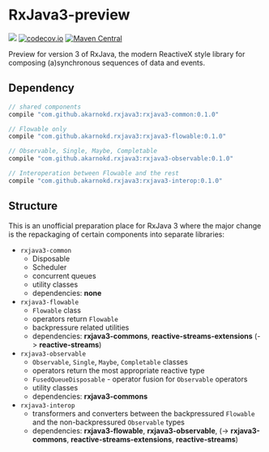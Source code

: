 # RxJava3-preview

<a href='https://travis-ci.org/akarnokd/RxJava3-preview/builds'><img src='https://travis-ci.org/akarnokd/RxJava3-preview.svg?branch=master'></a>
[![codecov.io](http://codecov.io/github/akarnokd/RxJava3-preview/coverage.svg?branch=master)](http://codecov.io/github/akarnokd/RxJava3-preview?branch=master)
[![Maven Central](https://maven-badges.herokuapp.com/maven-central/com.github.akarnokd.rxjava3/rxjava3-common/badge.svg)](https://maven-badges.herokuapp.com/maven-central/com.github.akarnokd.rxjava3/rxjava3-common) 

Preview for version 3 of RxJava, the modern ReactiveX style library for composing (a)synchronous sequences of data and events.

## Dependency

```groovy
// shared components
compile "com.github.akarnokd.rxjava3:rxjava3-common:0.1.0"

// Flowable only
compile "com.github.akarnokd.rxjava3:rxjava3-flowable:0.1.0"

// Observable, Single, Maybe, Completable
compile "com.github.akarnokd.rxjava3:rxjava3-observable:0.1.0"

// Interoperation between Flowable and the rest
compile "com.github.akarnokd.rxjava3:rxjava3-interop:0.1.0"
```

## Structure

This is an unofficial preparation place for RxJava 3 where the major change is the repackaging of certain components into separate libraries:

- `rxjava3-common`
  - Disposable
  - Scheduler
  - concurrent queues 
  - utility classes
  - dependencies: **none**
- `rxjava3-flowable`
  - `Flowable` class
  - operators return `Flowable`
  - backpressure related utilities
  - dependencies: **rxjava3-commons**, **reactive-streams-extensions** (-> **reactive-streams**)
- `rxjava3-observable`
  - `Observable`, `Single`, `Maybe`, `Completable` classes
  - operators return the most appropriate reactive type
  - `FusedQueueDisposable` - operator fusion for `Observable` operators
  - utility classes
  - dependencies: **rxjava3-commons**
- `rxjava3-interop`
  - transformers and converters between the backpressured `Flowable` and the non-backpressured `Observable` types
  - dependencies: **rxjava3-flowable**, **rxjava3-observable**, (-> **rxjava3-commons**, **reactive-streams-extensions**, **reactive-streams**) 
